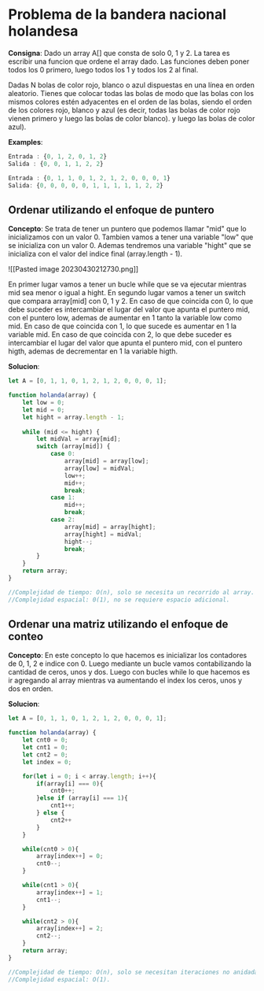 # Problema de la bandera nacional holandesa

**Consigna**: Dado un array A[] que consta de solo 0, 1 y 2. La tarea es escribir una funcion que ordene el array dado. Las funciones deben poner todos los 0 primero, luego todos los 1 y todos los 2 al final.

Dadas N bolas de color rojo, blanco o azul dispuestas en una línea en orden aleatorio. Tienes que colocar todas las bolas de modo que las bolas con los mismos colores estén adyacentes en el orden de las bolas, siendo el orden de los colores rojo, blanco y azul (es decir, todas las bolas de color rojo vienen primero y luego las bolas de color blanco). y luego las bolas de color azul).

**Examples**: 

```js
Entrada : {0, 1, 2, 0, 1, 2}  
Salida : {0, 0, 1, 1, 2, 2}

Entrada : {0, 1, 1, 0, 1, 2, 1, 2, 0, 0, 0, 1} 
Salida: {0, 0, 0, 0, 0, 1, 1, 1, 1, 1, 2, 2}
```

## Ordenar utilizando el enfoque de puntero

**Concepto**: Se trata de tener un puntero que podemos llamar "mid" que lo inicializamos con un valor 0. Tambien vamos a tener una variable "low" que se inicializa con un valor 0. Ademas tendremos una variable "hight" que se inicializa con el valor del indice final (array.length - 1).

![[Pasted image 20230430212730.png]]

En primer lugar vamos a tener un bucle while que se va ejecutar mientras mid sea menor o igual a hight. En segundo lugar vamos a tener un switch que compara array[mid] con 0, 1 y 2. En caso de que coincida con 0, lo que debe suceder es intercambiar el lugar del valor que apunta el puntero mid, con el puntero low, ademas de aumentar en 1 tanto la variable low como mid. En caso de que coincida con 1, lo que sucede es aumentar en 1 la variable mid. En caso de que coincida con 2, lo que debe suceder es intercambiar el lugar del valor que apunta el puntero mid, con el puntero higth, ademas de decrementar en 1 la variable higth.

**Solucion**:

```js
let A = [0, 1, 1, 0, 1, 2, 1, 2, 0, 0, 0, 1];

function holanda(array) {
    let low = 0;
    let mid = 0;
    let hight = array.length - 1;
    
    while (mid <= hight) {
        let midVal = array[mid];
        switch (array[mid]) {
            case 0:
                array[mid] = array[low];
                array[low] = midVal;
                low++;
                mid++;
                break;
            case 1: 
	            mid++;
                break;
            case 2:
                array[mid] = array[hight];
                array[hight] = midVal;
                hight--;
                break;
        }
    }
    return array;
}

//Complejidad de tiempo: O(n), solo se necesita un recorrido al array.
//Complejidad espacial: 0(1), no se requiere espacio adicional.
```

## Ordenar una matriz utilizando el enfoque de conteo

**Concepto**: En este concepto lo que hacemos es inicializar los contadores de 0, 1, 2 e indice con 0. Luego mediante un bucle vamos contabilizando la cantidad de ceros, unos y dos. Luego con bucles while lo que hacemos es ir agregando al array mientras va aumentando el index los ceros, unos y dos en orden.

**Solucion**: 

```js
let A = [0, 1, 1, 0, 1, 2, 1, 2, 0, 0, 0, 1];

function holanda(array) {
    let cnt0 = 0;
    let cnt1 = 0;
    let cnt2 = 0;
    let index = 0;

    for(let i = 0; i < array.length; i++){
        if(array[i] === 0){
            cnt0++;
        }else if (array[i] === 1){
            cnt1++;
        } else {
            cnt2++
        }
    }

    while(cnt0 > 0){
        array[index++] = 0;
        cnt0--;
    }

    while(cnt1 > 0){
        array[index++] = 1;
        cnt1--;
    }

    while(cnt2 > 0){
        array[index++] = 2;
        cnt2--;
    }
    return array;
}

//Complejidad de tiempo: O(n), solo se necesitan iteraciones no anidadas del array.
//Complejidad espacial: O(1).

```
